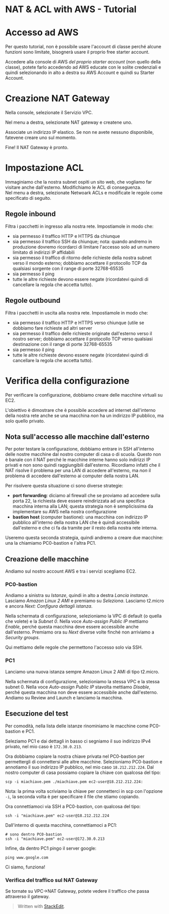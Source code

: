 
  
# NAT & ACL with AWS - Tutorial

# Accesso ad AWS
Per questo tutorial, non è possibile usare l'account di classe perché alcune funzioni sono limitate, bisognerà usare il proprio free starter account.

Accedere alla console di AWS *del proprio starter account* (non quello della classe), potete farlo accedendo ad AWS educate con le solite credenziali e quindi selezionando in alto a destra su AWS Account e quindi su Starter Account.  

# Creazione NAT Gateway  
Nella console, selezionate il Servizio VPC.  
  
Nel menu a destra, selezionate NAT gateway e createne uno.  
 
Associate un indirizzo IP elastico. Se non ne avete nessuno disponibile, fatevene creare uno sul momento.

Fine! Il NAT Gateway è pronto.

# Impostazione ACL
Immaginiamo che la nostra subnet ospiti un sito web, che vogliamo far visitare anche dall'esterno. Modifichiamo le ACL di conseguenza.  
Nel menu a destra, selezionate Netwoark ACLs e modificate le regole come specificato di seguito.

## Regole inbound
Filtra i pacchetti in ingresso alla nostra rete. Impostiamole in modo che: 
- sia permesso il traffico HTTP e HTTPS da chiunque  
- sia permesso il traffico SSH da chiunque; nota: quando andremo in produzione dovremo ricordarci di limitare l'accesso solo ad un numero limitato di indirizzi IP affidabili 
- sia permesso il traffico di ritorno delle richieste della nostra subnet verso il mondo esterno; dobbiamo accettare il protocollo TCP da qualsiasi sorgente con il range di porte 32768-65535  
- sia permesso il ping
- tutte le altre richieste devono essere negate (ricordatevi quindi di cancellare la regola che accetta tutto).

## Regole outbound
Filtra i pacchetti in uscita alla nostra rete. Impostiamole in modo che: 
- sia permesso il traffico HTTP e HTTPS verso chiunque (utile se dobbiamo fare richieste ad altri server
- sia permesso il traffico delle richieste originate dall'esterno verso il nostro server; dobbiamo accettare il protocollo TCP verso qualsiasi destinazione con il range di porte 32768-65535  
- sia permesso il ping
- tutte le altre richieste devono essere negate (ricordatevi quindi di cancellare la regola che accetta tutto).

# Verifica della configurazione

Per verificare la configurazione, dobbiamo creare delle macchine virtuali su EC2.

L'obiettivo è dimostrare che è possibile accedere ad internet dall'interno della nostra rete anche se una macchina _non_ ha un indirizzo IP pubblico, ma solo quello privato.

## Nota sull'accesso alle macchine dall'esterno
Per poter testare la configurazione, dobbiamo entrare in SSH all'interno delle nostre macchine dal nostro computer di casa o di scuola. Questo non è banale con il NAT perché le macchine interne hanno solo indirizzi IP privati e non sono quindi raggiungibili dall'esterno. Ricordiamo infatti che il NAT risolve il problema per una LAN di accedere all'esterno, ma _non_ il problema di accedere dall'esterno ai computer della nostra LAN.

Per risolvere questa situazione ci sono diverse strategie:
- **port forwarding**: diciamo al firewall che se proviamo ad accedere sulla porta 22, la richiesta deve essere reindirizzata ad una specifica macchina interna alla LAN; questa strategia non è semplicissima da implementare su AWS nella nostra configurazione
- **bastion host** (computer bastione): una macchina con indirizzo IP pubblico all'interno della nostra LAN che è quindi accessibile dall'esterno e che ci fa da tramite per il resto della nostra rete interna.

Useremo questa seconda strategia, quindi andremo a creare due macchine: una la chiamiamo PC0-bastion e l'altra PC1.

## Creazione delle macchine
Andiamo sul nostro account AWS e tra i servizi scegliamo EC2.

### PC0-bastion

Andiamo a sinistra su _Istanze_, quindi in alto a destra _Lancia instanze_. Lasciamo _Amazon Linux 2 AMI_ e premiamo su _Seleziona_. Lasciamo t2.micro e ancora _Next: Configura dettagli istanza_. 

Nella schermata di configurazione, selezioniamo la VPC di default (o quella che volete) e la _Subnet 0_. Nella voce _Auto-assign Public IP_ mettiamo _Enable_, perché questa macchina deve essere accessibile anche dall'esterno. Premiamo ora su _Next_ diverse volte finché non arriviamo a _Security groups_.

Qui mettiamo delle regole che permettono l'accesso solo via SSH.


### PC1
Lanciamo una nuova istanza sempre Amazon Linux 2 AMI di tipo t2.micro.

Nella schermata di configurazione, selezioniamo la stessa VPC e la stessa subnet 0. Nella voce _Auto-assign Public IP_ stavolta mettiamo _Disable_, perché questa macchina non deve essere accessibile anche dall'esterno. Andiamo su Review and Launch e lanciamo la macchina.

## Esecuzione del test

Per comodità, nella lista delle istanze rinominiamo le macchine come PC0-bastion e PC1.

Seleziamo PC1 e dai dettagli in basso ci segniamo il suo indirizzo IPv4 privato, nel mio caso è `172.30.0.213`.

Ora dobbiamo copiare la nostra chiave privata nel PC0-bastion per permettergli di connettersi alle altre macchine. Selezioniamo PC0-bastion e annotiamo il suo indirizzo IP pubblico, nel mio caso `18.212.212.224`. Dal nostro computer di casa possiamo copiare la chiave con qualcosa del tipo:

```shell
scp -i miachiave.pem ./miachiave.pem ec2-user@18.212.212.224:
```

Nota: la prima volta scriviamo la chiave per connetterci in scp con l'opzione `-i`, la seconda volta è per specificare il file che stiamo copiando.

Ora connettiamoci via SSH a PC0-bastion, con qualcosa del tipo:
```shell
ssh -i "miachiave.pem" ec2-user@18.212.212.224
```

Dall'interno di questa macchina, connettiamoci a PC1:
```shell
# sono dentro PC0-bastion
ssh -i "miachiave.pem" ec2-user@172.30.0.213
```

Infine, da dentro PC1 pingo il server google:
```shell
ping www.google.com
```

Ci siamo, funziona!

### Verifica del traffico sul NAT Gateway
Se tornate su VPC->NAT Gateway, potete vedere il traffico che passa attraverso il gateway.







> Written with [StackEdit](https://stackedit.io/).
<!--stackedit_data:
eyJoaXN0b3J5IjpbLTg2NTkzODUzMV19
-->
<!--stackedit_data:
eyJoaXN0b3J5IjpbLTEzNTA0NDM0MTYsMTk3MDk5Nzk3MCwtMT
kxMTQ5ODg3Myw1MzM1NjEwNTQsNzY1MzE4OTQyXX0=
-->